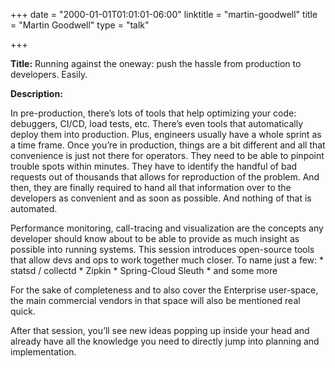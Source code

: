 +++
date = "2000-01-01T01:01:01-06:00"
linktitle = "martin-goodwell"
title = "Martin Goodwell"
type = "talk"

+++

<div class="span-15  ">
  <div class="span-15  last ">
  <p><strong>Title:</strong>
Running against the oneway: push the hassle from production to developers. Easily.
</p>

<p><strong>Description:</strong></p>

<p>


In pre-production, there’s lots of tools that help optimizing your code: debuggers, CI/CD, load tests, etc. There’s even tools that automatically deploy them into production. Plus, engineers usually have a whole sprint as a time frame. Once you’re in production, things are a bit different and all that convenience is just not there for operators. They need to be able to pinpoint trouble spots within minutes. They have to identify the handful of bad requests out of thousands that allows for reproduction of the problem. And then, they are finally required to hand all that information over to the developers as convenient and as soon as possible. And nothing of that is automated.

Performance monitoring, call-tracing and visualization are the concepts any developer should know about to be able to provide as much insight as possible into running systems. This session introduces open-source tools that allow devs and ops to work together much closer. To name just a few: * statsd / collectd * Zipkin * Spring-Cloud Sleuth * and some more

For the sake of completeness and to also cover the Enterprise user-space, the main commercial vendors in that space will also be mentioned real quick.

After that session, you’ll see new ideas popping up inside your head and already have all the knowledge you need to directly jump into planning and implementation.
</p>
<p>

  </div>
</div>

